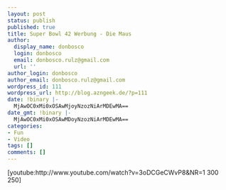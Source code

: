 ```yaml
---
layout: post
status: publish
published: true
title: Super Bowl 42 Werbung - Die Maus
author:
  display_name: donbosco
  login: donbosco
  email: donbosco.rulz@gmail.com
  url: ''
author_login: donbosco
author_email: donbosco.rulz@gmail.com
wordpress_id: 111
wordpress_url: http://blog.azngeek.de/?p=111
date: !binary |-
  MjAwOC0xMi0xOSAwMjoyNzozNiArMDEwMA==
date_gmt: !binary |-
  MjAwOC0xMi0xOSAwMDoyNzozNiArMDEwMA==
categories:
- Fun
- Video
tags: []
comments: []
---
```

<p>[youtube:http:&#47;&#47;www.youtube.com&#47;watch?v=3oDCGeCWvP8&amp;NR=1 300 250]</p>
